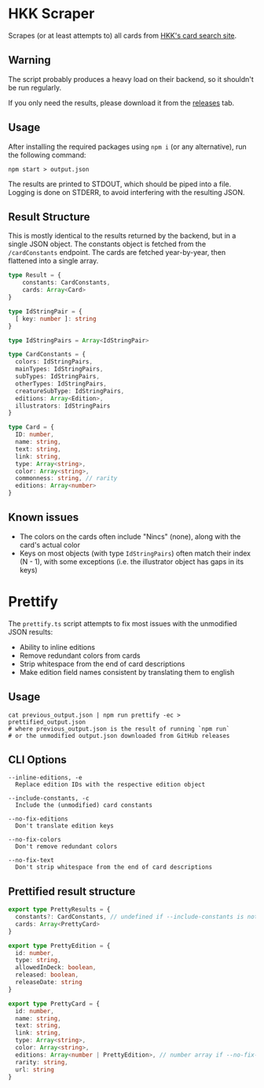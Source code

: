 # HKK Scraper

Scrapes (or at least attempts to) all cards from [HKK's card search site](https://lapkereso.hkk.hu/lapkereso).

## Warning

The script probably produces a heavy load on their backend, so it shouldn't be run regularly.

If you only need the results, please download it from the [releases](https://github.com/leventea/hkk-scraper/releases) tab.

## Usage

After installing the required packages using `npm i` (or any alternative), run the following command:

``` shell
npm start > output.json 
```

The results are printed to STDOUT, which should be piped into a file.
Logging is done on STDERR, to avoid interfering with the resulting JSON.

## Result Structure
 
This is mostly identical to the results returned by the backend, but in a single JSON object.
The constants object is fetched from the `/cardConstants` endpoint.
The cards are fetched year-by-year, then flattened into a single array.

```ts
type Result = {
    constants: CardConstants,
    cards: Array<Card>
}

type IdStringPair = {
  [ key: number ]: string
}

type IdStringPairs = Array<IdStringPair>

type CardConstants = {
  colors: IdStringPairs,
  mainTypes: IdStringPairs,
  subTypes: IdStringPairs,
  otherTypes: IdStringPairs,
  creatureSubType: IdStringPairs,
  editions: Array<Edition>,
  illustrators: IdStringPairs
}

type Card = {
  ID: number,
  name: string,
  text: string,
  link: string,
  type: Array<string>,
  color: Array<string>,
  commonness: string, // rarity
  editions: Array<number>
}
```

## Known issues

- The colors on the cards often include "Nincs" (none), along with the card's actual color
- Keys on most objects (with type `IdStringPairs`) often match their index (N - 1), with some exceptions (i.e. the illustrator object has gaps in its keys) 

# Prettify

The `prettify.ts` script attempts to fix most issues with the unmodified JSON results:
- Ability to inline editions
- Remove redundant colors from cards
- Strip whitespace from the end of card descriptions
- Make edition field names consistent by translating them to english 

## Usage

``` shell
cat previous_output.json | npm run prettify -ec > prettified_output.json
# where previous_output.json is the result of running `npm run`
# or the unmodified output.json downloaded from GitHub releases 
```

## CLI Options

```
--inline-editions, -e
  Replace edition IDs with the respective edition object
  
--include-constants, -c
  Include the (unmodified) card constants
  
--no-fix-editions
  Don't translate edition keys
  
--no-fix-colors
  Don't remove redundant colors
  
--no-fix-text
  Don't strip whitespace from the end of card descriptions
```

## Prettified result structure

``` ts
export type PrettyResults = {
  constants?: CardConstants, // undefined if --include-constants is not set
  cards: Array<PrettyCard>
}

export type PrettyEdition = {
  id: number,
  type: string,
  allowedInDeck: boolean,
  released: boolean,
  releaseDate: string
}

export type PrettyCard = {
  id: number,
  name: string,
  text: string,
  link: string,
  type: Array<string>,
  color: Array<string>,
  editions: Array<number | PrettyEdition>, // number array if --no-fix-editions is set
  rarity: string,
  url: string
}
```

